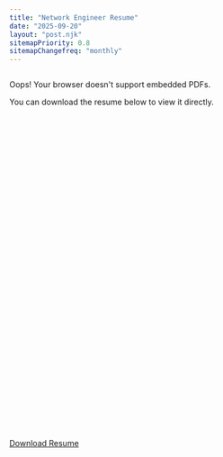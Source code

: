 ```yaml
---
title: "Network Engineer Resume"
date: "2025-09-20"
layout: "post.njk"
sitemapPriority: 0.8
sitemapChangefreq: "monthly"
---
```


<div style="max-width: 900px; margin: auto;">
    <div style="position: relative; padding-top: 129.41%;">
        <object
            id="pdf-viewer"
            data="/resume/jesus.pdf#view=FitH&toolbar=0&navpanes=0"
            style="position: absolute; top: 0; left: 0; width: 100%; height: 100%; border: none;">
            <div class="flex flex-col items-center justify-center h-full text-center p-8 bg-gray-800 rounded-lg">
                <i class="fas fa-file-pdf fa-3x text-red-500 mb-4" aria-hidden="true"></i>
                <p class="text-xl font-semibold text-white mb-2">Oops! Your browser doesn't support embedded PDFs.</p>
                <p class="text-gray-400 mb-6">You can download the resume below to view it directly.</p>
            </div>
        </object>
    </div>
</div>

<div class="text-center mt-8">
    <a href="/resume/jesus.pdf" target="_blank" download="Jesus_E_Otero_Lagunes_Resume.pdf" class="btn">
        <i class="fas fa-download mr-2" aria-hidden="true"></i>Download Resume
    </a>
</div>
